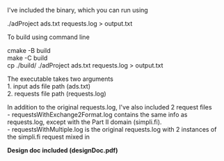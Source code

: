 I've included the binary, which you can run using 

./adProject ads.txt requests.log > output.txt

To build using command line

cmake -B build  
make -C build  
cp ./build/ 
./adProject ads.txt requests.log > output.txt  

The executable takes two arguments  
    1. input ads file path (ads.txt)   
    2. requests file path (requests.log)  

In addition to the original requests.log, I've also included 2 request files  
    - requestsWithExchange2Format.log contains the same info as requests.log, except with the Part II domain (simpli.fi).  
    - requestsWithMultiple.log is the original requests.log with 2 instances of the simpli.fi request mixed in  

**Design doc included (designDoc.pdf)**
